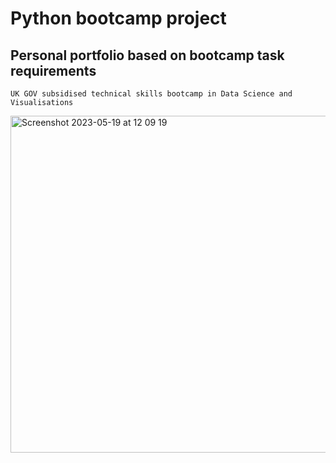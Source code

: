 # Python bootcamp project


## Personal portfolio based on bootcamp task requirements 
`UK GOV subsidised technical skills bootcamp in Data Science and Visualisations`

<img width="539" alt="Screenshot 2023-05-19 at 12 09 19" src="https://github.com/vasilrg/Python-bootcamp-project/assets/131396778/9532d1e2-e638-4d51-8cfd-206a4e5b5439">
